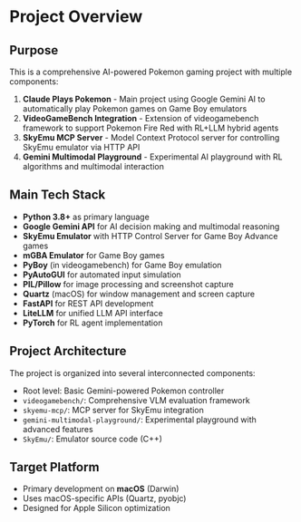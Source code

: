 # Project Overview

## Purpose
This is a comprehensive AI-powered Pokemon gaming project with multiple components:

1. **Claude Plays Pokemon** - Main project using Google Gemini AI to automatically play Pokemon games on Game Boy emulators
2. **VideoGameBench Integration** - Extension of videogamebench framework to support Pokemon Fire Red with RL+LLM hybrid agents
3. **SkyEmu MCP Server** - Model Context Protocol server for controlling SkyEmu emulator via HTTP API
4. **Gemini Multimodal Playground** - Experimental AI playground with RL algorithms and multimodal interaction

## Main Tech Stack
- **Python 3.8+** as primary language
- **Google Gemini API** for AI decision making and multimodal reasoning
- **SkyEmu Emulator** with HTTP Control Server for Game Boy Advance games
- **mGBA Emulator** for Game Boy games
- **PyBoy** (in videogamebench) for Game Boy emulation
- **PyAutoGUI** for automated input simulation
- **PIL/Pillow** for image processing and screenshot capture
- **Quartz** (macOS) for window management and screen capture
- **FastAPI** for REST API development
- **LiteLLM** for unified LLM API interface
- **PyTorch** for RL agent implementation

## Project Architecture
The project is organized into several interconnected components:
- Root level: Basic Gemini-powered Pokemon controller
- `videogamebench/`: Comprehensive VLM evaluation framework
- `skyemu-mcp/`: MCP server for SkyEmu integration
- `gemini-multimodal-playground/`: Experimental playground with advanced features
- `SkyEmu/`: Emulator source code (C++)

## Target Platform
- Primary development on **macOS** (Darwin)
- Uses macOS-specific APIs (Quartz, pyobjc)
- Designed for Apple Silicon optimization